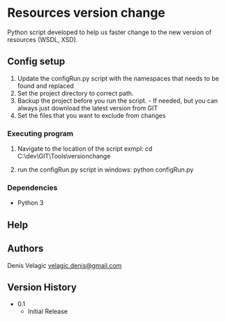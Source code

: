# Resources version change 

Python script developed to help us faster change to the new version of resources (WSDL, XSD). 

## Config setup

1. Update the configRun.py script with the namespaces that needs to be found and replaced
2. Set the project directory to correct path. 
3. Backup the project before you run the script. - If needed, but you can always just download the latest version from GIT
4. Set the files that you want to exclude from changes

### Executing program
1. Navigate to the location of the script exmpl: 
cd C:\dev\GIT\Tools\versionchange

2. run the configRun.py script in windows:
python configRun.py


### Dependencies

* Python 3

## Help

## Authors

Denis Velagic
velagic.denis@gmail.com

## Version History

* 0.1
    * Initial Release
